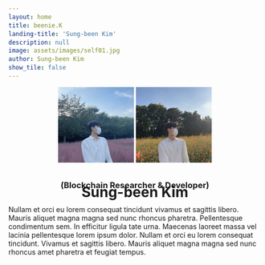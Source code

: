 ```yaml
---
layout: home
title: beenie.K
landing-title: 'Sung-been Kim'
description: null
image: assets/images/self01.jpg
author: Sung-been Kim
show_tile: false
---
```


<div style="justify-content: center; text-align: center;">
    <img src="assets/images/self01.jpg" style="align-items: center; width: 30%;">
    <img src="assets/images/self02.jpg" style="align-items: center; width: 30%;">    
</div>        
<div style="text-align: center; margin-bottom: 30px;">
    <h1>Sung-been Kim</h1>
    <h3 style="margin-top: -60px;">(Blockchain Researcher & Developer)</h3>
</div>

Nullam et orci eu lorem consequat tincidunt vivamus et sagittis libero. Mauris aliquet magna magna sed nunc rhoncus pharetra. Pellentesque condimentum sem. In efficitur ligula tate urna. Maecenas laoreet massa vel lacinia pellentesque lorem ipsum dolor. Nullam et orci eu lorem consequat tincidunt. Vivamus et sagittis libero. Mauris aliquet magna magna sed nunc rhoncus amet pharetra et feugiat tempus.
